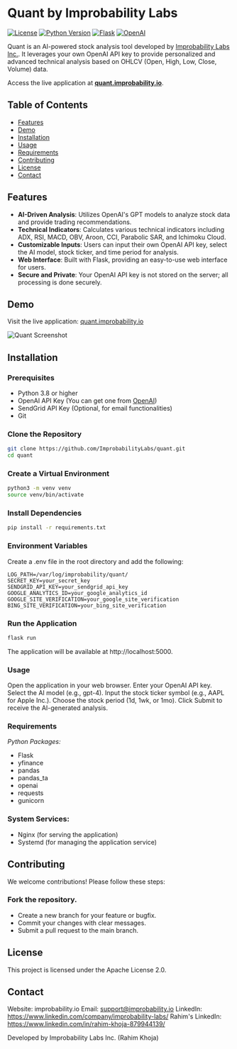 # Quant by Improbability Labs

[![License](https://img.shields.io/badge/license-Apache%202.0-blue.svg)](LICENSE)
[![Python Version](https://img.shields.io/badge/python-3.8%2B-blue)](https://www.python.org/downloads/)
[![Flask](https://img.shields.io/badge/Flask-2.0%2B-green)](https://flask.palletsprojects.com/)
[![OpenAI](https://img.shields.io/badge/OpenAI-GPT--4-orange)](https://openai.com/)

Quant is an AI-powered stock analysis tool developed by [Improbability Labs Inc.](https://improbability.io/). It leverages your own OpenAI API key to provide personalized and advanced technical analysis based on OHLCV (Open, High, Low, Close, Volume) data.

Access the live application at **[quant.improbability.io](https://quant.improbability.io/)**.

## Table of Contents

- [Features](#features)
- [Demo](#demo)
- [Installation](#installation)
- [Usage](#usage)
- [Requirements](#requirements)
- [Contributing](#contributing)
- [License](#license)
- [Contact](#contact)

## Features

- **AI-Driven Analysis**: Utilizes OpenAI's GPT models to analyze stock data and provide trading recommendations.
- **Technical Indicators**: Calculates various technical indicators including ADX, RSI, MACD, OBV, Aroon, CCI, Parabolic SAR, and Ichimoku Cloud.
- **Customizable Inputs**: Users can input their own OpenAI API key, select the AI model, stock ticker, and time period for analysis.
- **Web Interface**: Built with Flask, providing an easy-to-use web interface for users.
- **Secure and Private**: Your OpenAI API key is not stored on the server; all processing is done securely.

## Demo

Visit the live application: [quant.improbability.io](https://quant.improbability.io/)

![Quant Screenshot](https://your-image-url.com/screenshot.png) <!-- Replace with actual screenshot URL -->

## Installation

### Prerequisites

- Python 3.8 or higher
- OpenAI API Key (You can get one from [OpenAI](https://openai.com/))
- SendGrid API Key (Optional, for email functionalities)
- Git

### Clone the Repository

```bash
git clone https://github.com/ImprobabilityLabs/quant.git
cd quant
```

### Create a Virtual Environment
```bash
python3 -m venv venv
source venv/bin/activate
```

### Install Dependencies
```bash
pip install -r requirements.txt
```

### Environment Variables

Create a .env file in the root directory and add the following:
```env
LOG_PATH=/var/log/improbability/quant/
SECRET_KEY=your_secret_key
SENDGRID_API_KEY=your_sendgrid_api_key
GOOGLE_ANALYTICS_ID=your_google_analytics_id
GOOGLE_SITE_VERIFICATION=your_google_site_verification
BING_SITE_VERIFICATION=your_bing_site_verification
```

### Run the Application
```bash
flask run
```

The application will be available at http://localhost:5000.

### Usage
Open the application in your web browser.
Enter your OpenAI API key.
Select the AI model (e.g., gpt-4).
Input the stock ticker symbol (e.g., AAPL for Apple Inc.).
Choose the stock period (1d, 1wk, or 1mo).
Click Submit to receive the AI-generated analysis.

### Requirements
*Python Packages:*
- Flask
- yfinance
- pandas
- pandas_ta
- openai
- requests
- gunicorn

### System Services:
- Nginx (for serving the application)
- Systemd (for managing the application service)

## Contributing
We welcome contributions! Please follow these steps:

### Fork the repository.
- Create a new branch for your feature or bugfix.
- Commit your changes with clear messages.
- Submit a pull request to the main branch.

## License
This project is licensed under the Apache License 2.0.

## Contact
Website: improbability.io
Email: support@improbability.io
LinkedIn: https://www.linkedin.com/company/improbability-labs/
Rahim's LinkedIn: https://www.linkedin.com/in/rahim-khoja-879944139/

Developed by Improbability Labs Inc. (Rahim Khoja)
